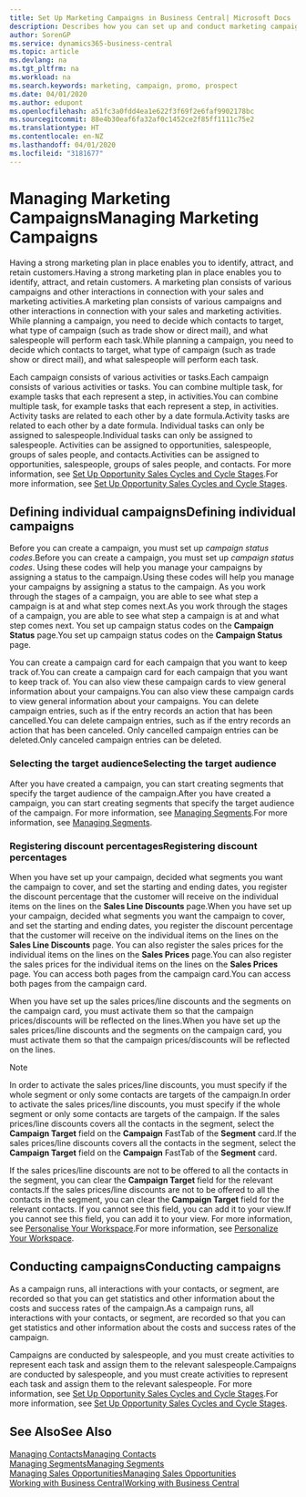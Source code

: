 ```yaml
---
title: Set Up Marketing Campaigns in Business Central| Microsoft Docs
description: Describes how you can set up and conduct marketing campaigns in Business Central to help you identify and attract prospects and retain customers.
author: SorenGP
ms.service: dynamics365-business-central
ms.topic: article
ms.devlang: na
ms.tgt_pltfrm: na
ms.workload: na
ms.search.keywords: marketing, campaign, promo, prospect
ms.date: 04/01/2020
ms.author: edupont
ms.openlocfilehash: a51fc3a0fdd4ea1e622f3f69f2e6faf9902178bc
ms.sourcegitcommit: 88e4b30eaf6fa32af0c1452ce2f85ff1111c75e2
ms.translationtype: HT
ms.contentlocale: en-NZ
ms.lasthandoff: 04/01/2020
ms.locfileid: "3181677"
---
```

# <a name="managing-marketing-campaigns"></a><span data-ttu-id="b48c3-103">Managing Marketing Campaigns</span><span class="sxs-lookup"><span data-stu-id="b48c3-103">Managing Marketing Campaigns</span></span>
<span data-ttu-id="b48c3-104">Having a strong marketing plan in place enables you to identify, attract, and retain customers.</span><span class="sxs-lookup"><span data-stu-id="b48c3-104">Having a strong marketing plan in place enables you to identify, attract, and retain customers.</span></span> <span data-ttu-id="b48c3-105">A marketing plan consists of various campaigns and other interactions in connection with your sales and marketing activities.</span><span class="sxs-lookup"><span data-stu-id="b48c3-105">A marketing plan consists of various campaigns and other interactions in connection with your sales and marketing activities.</span></span> <span data-ttu-id="b48c3-106">While planning a campaign, you need to decide which contacts to target, what type of campaign (such as trade show or direct mail), and what salespeople will perform each task.</span><span class="sxs-lookup"><span data-stu-id="b48c3-106">While planning a campaign, you need to decide which contacts to target, what type of campaign (such as trade show or direct mail), and what salespeople will perform each task.</span></span>

<span data-ttu-id="b48c3-107">Each campaign consists of various activities or tasks.</span><span class="sxs-lookup"><span data-stu-id="b48c3-107">Each campaign consists of various activities or tasks.</span></span> <span data-ttu-id="b48c3-108">You can combine multiple task, for example tasks that each represent a step, in activities.</span><span class="sxs-lookup"><span data-stu-id="b48c3-108">You can combine multiple task, for example tasks that each represent a step, in activities.</span></span> <span data-ttu-id="b48c3-109">Activity tasks are related to each other by a date formula.</span><span class="sxs-lookup"><span data-stu-id="b48c3-109">Activity tasks are related to each other by a date formula.</span></span> <span data-ttu-id="b48c3-110">Individual tasks can only be assigned to salespeople.</span><span class="sxs-lookup"><span data-stu-id="b48c3-110">Individual tasks can only be assigned to salespeople.</span></span> <span data-ttu-id="b48c3-111">Activities can be assigned to opportunities, salespeople, groups of sales people, and contacts.</span><span class="sxs-lookup"><span data-stu-id="b48c3-111">Activities can be assigned to opportunities, salespeople, groups of sales people, and contacts.</span></span> <span data-ttu-id="b48c3-112">For more information, see [Set Up Opportunity Sales Cycles and Cycle Stages](marketing-how-setup-opportunity-sales-cycles-stages.md).</span><span class="sxs-lookup"><span data-stu-id="b48c3-112">For more information, see [Set Up Opportunity Sales Cycles and Cycle Stages](marketing-how-setup-opportunity-sales-cycles-stages.md).</span></span>

## <a name="defining-individual-campaigns"></a><span data-ttu-id="b48c3-113">Defining individual campaigns</span><span class="sxs-lookup"><span data-stu-id="b48c3-113">Defining individual campaigns</span></span>
<span data-ttu-id="b48c3-114">Before you can create a campaign, you must set up *campaign status codes*.</span><span class="sxs-lookup"><span data-stu-id="b48c3-114">Before you can create a campaign, you must set up *campaign status codes*.</span></span> <span data-ttu-id="b48c3-115">Using these codes will help you manage your campaigns by assigning a status to the campaign.</span><span class="sxs-lookup"><span data-stu-id="b48c3-115">Using these codes will help you manage your campaigns by assigning a status to the campaign.</span></span> <span data-ttu-id="b48c3-116">As you work through the stages of a campaign, you are able to see what step a campaign is at and what step comes next.</span><span class="sxs-lookup"><span data-stu-id="b48c3-116">As you work through the stages of a campaign, you are able to see what step a campaign is at and what step comes next.</span></span> <span data-ttu-id="b48c3-117">You set up campaign status codes on the **Campaign Status** page.</span><span class="sxs-lookup"><span data-stu-id="b48c3-117">You set up campaign status codes on the **Campaign Status** page.</span></span>

<span data-ttu-id="b48c3-118">You can create a campaign card for each campaign that you want to keep track of.</span><span class="sxs-lookup"><span data-stu-id="b48c3-118">You can create a campaign card for each campaign that you want to keep track of.</span></span> <span data-ttu-id="b48c3-119">You can also view these campaign cards to view general information about your campaigns.</span><span class="sxs-lookup"><span data-stu-id="b48c3-119">You can also view these campaign cards to view general information about your campaigns.</span></span>
<span data-ttu-id="b48c3-120">You can delete campaign entries, such as if the entry records an action that has been cancelled.</span><span class="sxs-lookup"><span data-stu-id="b48c3-120">You can delete campaign entries, such as if the entry records an action that has been canceled.</span></span> <span data-ttu-id="b48c3-121">Only cancelled campaign entries can be deleted.</span><span class="sxs-lookup"><span data-stu-id="b48c3-121">Only canceled campaign entries can be deleted.</span></span>

### <a name="selecting-the-target-audience"></a><span data-ttu-id="b48c3-122">Selecting the target audience</span><span class="sxs-lookup"><span data-stu-id="b48c3-122">Selecting the target audience</span></span>
<span data-ttu-id="b48c3-123">After you have created a campaign, you can start creating segments that specify the target audience of the campaign.</span><span class="sxs-lookup"><span data-stu-id="b48c3-123">After you have created a campaign, you can start creating segments that specify the target audience of the campaign.</span></span> <span data-ttu-id="b48c3-124">For more information, see [Managing Segments](marketing-segments.md).</span><span class="sxs-lookup"><span data-stu-id="b48c3-124">For more information, see [Managing Segments](marketing-segments.md).</span></span>

### <a name="registering-discount-percentages"></a><span data-ttu-id="b48c3-125">Registering discount percentages</span><span class="sxs-lookup"><span data-stu-id="b48c3-125">Registering discount percentages</span></span>
<span data-ttu-id="b48c3-126">When you have set up your campaign, decided what segments you want the campaign to cover, and set the starting and ending dates, you register the discount percentage that the customer will receive on the individual items on the lines on the **Sales Line Discounts** page.</span><span class="sxs-lookup"><span data-stu-id="b48c3-126">When you have set up your campaign, decided what segments you want the campaign to cover, and set the starting and ending dates, you register the discount percentage that the customer will receive on the individual items on the lines on the **Sales Line Discounts** page.</span></span> <span data-ttu-id="b48c3-127">You can also register the sales prices for the individual items on the lines on the **Sales Prices** page.</span><span class="sxs-lookup"><span data-stu-id="b48c3-127">You can also register the sales prices for the individual items on the lines on the **Sales Prices** page.</span></span> <span data-ttu-id="b48c3-128">You can access both pages from the campaign card.</span><span class="sxs-lookup"><span data-stu-id="b48c3-128">You can access both pages from the campaign card.</span></span>

 <span data-ttu-id="b48c3-129">When you have set up the sales prices/line discounts and the segments on the campaign card, you must activate them so that the campaign prices/discounts will be reflected on the lines.</span><span class="sxs-lookup"><span data-stu-id="b48c3-129">When you have set up the sales prices/line discounts and the segments on the campaign card, you must activate them so that the campaign prices/discounts will be reflected on the lines.</span></span>

> [!NOTE]  
>   <span data-ttu-id="b48c3-130">In order to activate the sales prices/line discounts, you must specify if the whole segment or only some contacts are targets of the campaign.</span><span class="sxs-lookup"><span data-stu-id="b48c3-130">In order to activate the sales prices/line discounts, you must specify if the whole segment or only some contacts are targets of the campaign.</span></span> <span data-ttu-id="b48c3-131">If the sales prices/line discounts covers all the contacts in the segment, select the **Campaign Target** field on the **Campaign** FastTab of the **Segment** card.</span><span class="sxs-lookup"><span data-stu-id="b48c3-131">If the sales prices/line discounts covers all the contacts in the segment, select the **Campaign Target** field on the **Campaign** FastTab of the **Segment** card.</span></span>

<span data-ttu-id="b48c3-132">If the sales prices/line discounts are not to be offered to all the contacts in the segment, you can clear the **Campaign Target** field for the relevant contacts.</span><span class="sxs-lookup"><span data-stu-id="b48c3-132">If the sales prices/line discounts are not to be offered to all the contacts in the segment, you can clear the **Campaign Target** field for the relevant contacts.</span></span> <span data-ttu-id="b48c3-133">If you cannot see this field, you can add it to your view.</span><span class="sxs-lookup"><span data-stu-id="b48c3-133">If you cannot see this field, you can add it to your view.</span></span> <span data-ttu-id="b48c3-134">For more information, see [Personalise Your Workspace](ui-personalization-user.md).</span><span class="sxs-lookup"><span data-stu-id="b48c3-134">For more information, see [Personalize Your Workspace](ui-personalization-user.md).</span></span>

## <a name="conducting-campaigns"></a><span data-ttu-id="b48c3-135">Conducting campaigns</span><span class="sxs-lookup"><span data-stu-id="b48c3-135">Conducting campaigns</span></span>
<span data-ttu-id="b48c3-136">As a campaign runs, all interactions with your contacts, or segment, are recorded so that you can get statistics and other information about the costs and success rates of the campaign.</span><span class="sxs-lookup"><span data-stu-id="b48c3-136">As a campaign runs, all interactions with your contacts, or segment, are recorded so that you can get statistics and other information about the costs and success rates of the campaign.</span></span>

<span data-ttu-id="b48c3-137">Campaigns are conducted by salespeople, and you must create activities to represent each task and assign them to the relevant salespeople.</span><span class="sxs-lookup"><span data-stu-id="b48c3-137">Campaigns are conducted by salespeople, and you must create activities to represent each task and assign them to the relevant salespeople.</span></span> <span data-ttu-id="b48c3-138">For more information, see [Set Up Opportunity Sales Cycles and Cycle Stages](marketing-how-setup-opportunity-sales-cycles-stages.md).</span><span class="sxs-lookup"><span data-stu-id="b48c3-138">For more information, see [Set Up Opportunity Sales Cycles and Cycle Stages](marketing-how-setup-opportunity-sales-cycles-stages.md).</span></span>

## <a name="see-also"></a><span data-ttu-id="b48c3-139">See Also</span><span class="sxs-lookup"><span data-stu-id="b48c3-139">See Also</span></span>
[<span data-ttu-id="b48c3-140">Managing Contacts</span><span class="sxs-lookup"><span data-stu-id="b48c3-140">Managing Contacts</span></span>](marketing-contacts.md)  
[<span data-ttu-id="b48c3-141">Managing Segments</span><span class="sxs-lookup"><span data-stu-id="b48c3-141">Managing Segments</span></span>](marketing-segments.md)  
[<span data-ttu-id="b48c3-142">Managing Sales Opportunities</span><span class="sxs-lookup"><span data-stu-id="b48c3-142">Managing Sales Opportunities</span></span>](marketing-manage-sales-opportunities.md)  
[<span data-ttu-id="b48c3-143">Working with Business Central</span><span class="sxs-lookup"><span data-stu-id="b48c3-143">Working with Business Central</span></span>](ui-work-product.md)  
